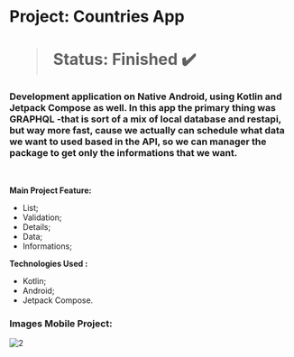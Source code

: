 <h1> Project: Countries App <h1> 

  > Status: Finished ✔️
  
  ### Development application on Native Android, using Kotlin and Jetpack Compose as well. In this app the primary thing was GRAPHQL -that is sort of a mix of local database and restapi, but way more fast, cause we actually can schedule what data we want to used based in the API, so we can manager the package to get only the informations that we want.
  
  <br>
  
  <strong>Main Project Feature: </strong>
  + List;
  + Validation;
  + Details;
  + Data;
  + Informations;
  
  <strong>Technologies Used : </strong>
   + Kotlin;
   + Android;
   + Jetpack Compose.
  
   ### Images Mobile Project:

![2](https://user-images.githubusercontent.com/79876042/222159736-dbf340dd-4588-40ec-b124-42fe5192fabb.png)
